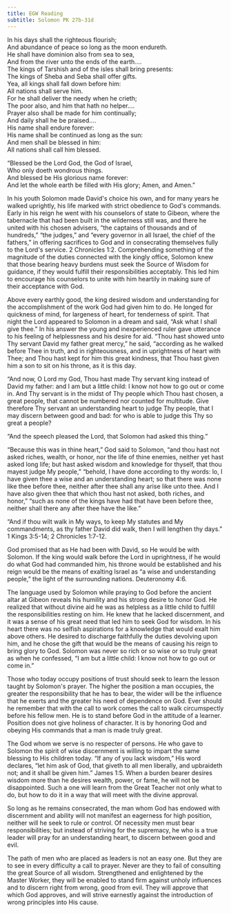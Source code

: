 ```yaml
---
title: EGW Reading
subtitle: Solomon PK 27b-31d
---
```


In his days shall the righteous flourish;\
And abundance of peace so long as the moon endureth.\
He shall have dominion also from sea to sea,\
And from the river unto the ends of the earth....\
The kings of Tarshish and of the isles shall bring presents:\
The kings of Sheba and Seba shall offer gifts.\
Yea, all kings shall fall down before him:\
All nations shall serve him.\
For he shall deliver the needy when he crieth;\
The poor also, and him that hath no helper....\
Prayer also shall be made for him continually;\
And daily shall he be praised....\
His name shall endure forever:\
His name shall be continued as long as the sun:\
And men shall be blessed in him:\
All nations shall call him blessed.

“Blessed be the Lord God, the God of Israel,\
Who only doeth wondrous things.\
And blessed be His glorious name forever:\
And let the whole earth be filled with His glory; Amen, and Amen.”

In his youth Solomon made David's choice his own, and for many years he walked uprightly, his life marked with strict obedience to God's commands. Early in his reign he went with his counselors of state to Gibeon, where the tabernacle that had been built in the wilderness still was, and there he united with his chosen advisers, “the captains of thousands and of hundreds,” “the judges,” and “every governor in all Israel, the chief of the fathers,” in offering sacrifices to God and in consecrating themselves fully to the Lord's service. 2 Chronicles 1:2. Comprehending something of the magnitude of the duties connected with the kingly office, Solomon knew that those bearing heavy burdens must seek the Source of Wisdom for guidance, if they would fulfill their responsibilities acceptably. This led him to encourage his counselors to unite with him heartily in making sure of their acceptance with God.

Above every earthly good, the king desired wisdom and understanding for the accomplishment of the work God had given him to do. He longed for quickness of mind, for largeness of heart, for tenderness of spirit. That night the Lord appeared to Solomon in a dream and said, “Ask what I shall give thee.” In his answer the young and inexperienced ruler gave utterance to his feeling of helplessness and his desire for aid. “Thou hast showed unto Thy servant David my father great mercy,” he said, “according as he walked before Thee in truth, and in righteousness, and in uprightness of heart with Thee; and Thou hast kept for him this great kindness, that Thou hast given him a son to sit on his throne, as it is this day.

“And now, O Lord my God, Thou hast made Thy servant king instead of David my father: and I am but a little child: I know not how to go out or come in. And Thy servant is in the midst of Thy people which Thou hast chosen, a great people, that cannot be numbered nor counted for multitude. Give therefore Thy servant an understanding heart to judge Thy people, that I may discern between good and bad: for who is able to judge this Thy so great a people?

“And the speech pleased the Lord, that Solomon had asked this thing.”

“Because this was in thine heart,” God said to Solomon, “and thou hast not asked riches, wealth, or honor, nor the life of thine enemies, neither yet hast asked long life; but hast asked wisdom and knowledge for thyself, that thou mayest judge My people,” “behold, I have done according to thy words: lo, I have given thee a wise and an understanding heart; so that there was none like thee before thee, neither after thee shall any arise like unto thee. And I have also given thee that which thou hast not asked, both riches, and honor,” “such as none of the kings have had that have been before thee, neither shall there any after thee have the like.”

“And if thou wilt walk in My ways, to keep My statutes and My commandments, as thy father David did walk, then I will lengthen thy days.” 1 Kings 3:5-14; 2 Chronicles 1:7-12.

God promised that as He had been with David, so He would be with Solomon. If the king would walk before the Lord in uprightness, if he would do what God had commanded him, his throne would be established and his reign would be the means of exalting Israel as “a wise and understanding people,” the light of the surrounding nations. Deuteronomy 4:6.

The language used by Solomon while praying to God before the ancient altar at Gibeon reveals his humility and his strong desire to honor God. He realized that without divine aid he was as helpless as a little child to fulfill the responsibilities resting on him. He knew that he lacked discernment, and it was a sense of his great need that led him to seek God for wisdom. In his heart there was no selfish aspirations for a knowledge that would exalt him above others. He desired to discharge faithfully the duties devolving upon him, and he chose the gift that would be the means of causing his reign to bring glory to God. Solomon was never so rich or so wise or so truly great as when he confessed, “I am but a little child: I know not how to go out or come in.”

Those who today occupy positions of trust should seek to learn the lesson taught by Solomon's prayer. The higher the position a man occupies, the greater the responsibility that he has to bear, the wider will be the influence that he exerts and the greater his need of dependence on God. Ever should he remember that with the call to work comes the call to walk circumspectly before his fellow men. He is to stand before God in the attitude of a learner. Position does not give holiness of character. It is by honoring God and obeying His commands that a man is made truly great.

The God whom we serve is no respecter of persons. He who gave to Solomon the spirit of wise discernment is willing to impart the same blessing to His children today. “If any of you lack wisdom,” His word declares, “let him ask of God, that giveth to all men liberally, and upbraideth not; and it shall be given him.” James 1:5. When a burden bearer desires wisdom more than he desires wealth, power, or fame, he will not be disappointed. Such a one will learn from the Great Teacher not only what to do, but how to do it in a way that will meet with the divine approval.

So long as he remains consecrated, the man whom God has endowed with discernment and ability will not manifest an eagerness for high position, neither will he seek to rule or control. Of necessity men must bear responsibilities; but instead of striving for the supremacy, he who is a true leader will pray for an understanding heart, to discern between good and evil.

The path of men who are placed as leaders is not an easy one. But they are to see in every difficulty a call to prayer. Never are they to fail of consulting the great Source of all wisdom. Strengthened and enlightened by the Master Worker, they will be enabled to stand firm against unholy influences and to discern right from wrong, good from evil. They will approve that which God approves, and will strive earnestly against the introduction of wrong principles into His cause.